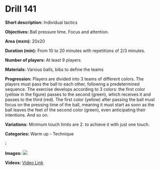 # Drill 141

**Short description:**
Individual tactics

**Objectives:**
Ball pressure time. Focus and attention.

**Area (mxm):**
20x20

**Duration (min):**
From 10 to 20 minutes with repetitions of 2/3 minutes.

**Number of players:**
At least 9 players.

**Materials:**
Various balls, bibs to define the teams

**Progression:**
Players are divided into 3 teams of different colors. The players must pass the ball to each other, following a predetermined sequence. The exercise develops according to 3 colors: the first color (yellow in the figure) passes to the second (green), which receives it and passes to the third (red). The first color (yellow) after passing the ball must focus on the pressing time of the ball, meaning it must start as soon as the ball leaves the feet of the second color (green), even anticipating their intentions. And so on.

**Variations:**
Minimum touch limits are 2. to achieve it with just one touch.

**Categories:**
Warm up - Technique

**:**


**Images:**
![](https://www.coachingfutsal.com/\images\f065199b56e1544ee1201b1ab74b7e6ba887fe71a7bb8416ad00a94bdd59ba560c17c19f8f1a5acde0e61eab86ef706847c284012abd2c4de45297e29dc78eca4dd3cd8b781e6.jpg)

**Videos:**
[Video Link](https://www.youtube.com/embed/CIN4ja7amIU)

